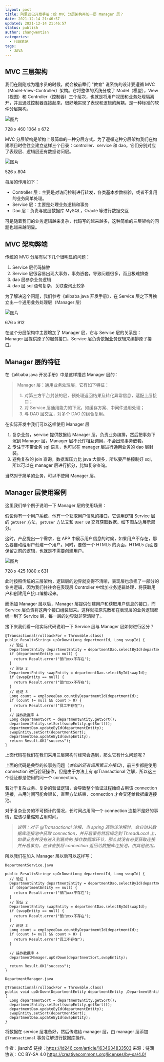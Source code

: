 ```yaml
---
layout: post
title: 阿里巴巴开发手册：给 MVC 分层架构再加一层 Manager 层？
date: 2021-12-14 21:46:57
updated: 2021-12-14 21:46:57
status: publish
author: zhangwentian
categories: 
  - 代码笔记
tags: 
  - JAVA
---
```



MVC 三层架构
--------

我们在刚刚成为程序员的时候，就会被前辈们 "教育" 说系统的设计要遵循 MVC（Model-View-Controller）架构。它将整体的系统分成了 Model（模型），View（视图）和 Controller（控制器）三个层次，也就是将用户视图和业务处理隔离开，并且通过控制器连接起来，很好地实现了表现和逻辑的解耦，是一种标准的软件分层架构。

![图片](https://b3logfile.com/file/2021/10/solo-fetchupload-6134463429380047911-ecb025a0.webp?imageView2/2/interlace/1/format/webp "MVC三层架构")

728 x 460 1064 x 672

MVC 分层架构是架构上最简单的一种分层方式。为了遵循这种分层架构我们在构建项目时往往会建立这样三个目录：controller、service 和 dao，它们分别对应了表现层、逻辑层还有数据访问层。

![图片](https://b3logfile.com/file/2021/10/solo-fetchupload-7528335955935367407-b5891864.webp?imageView2/2/interlace/1/format/webp "三层架构示意图")

526 x 804

每层的作用如下：

-   Controller 层：主要是对访问控制进行转发，各类基本参数校验，或者不复用的业务简单处理。
-   Service 层：主要是处理业务逻辑和事务
-   Dao 层：负责与底层数据库 MySQL，Oracle 等进行数据交互

可是随着我们的业务逻辑越来复杂，代码写的越来越多，这种简单的三层架构的问题也越来越明显。

MVC 架构弊端
--------

传统的 MVC 分层有以下几个很明显的问题：

1.  Service 层代码臃肿
2.  Service 层很容易出现大事务，事务嵌套，导致问题很多，而且极难排查
3.  dao 层参杂业务逻辑
4.  dao 层 sql 语句复杂，关联查询比较多

为了解决这个问题，我们参考《alibaba java 开发手册》，在 Service 层之下再独立出一个通用业务处理层（Manager 层）

![图片](https://b3logfile.com/file/2021/10/solo-fetchupload-2478306291620821248-b9e24851.webp?imageView2/2/interlace/1/format/webp "Manager层")

676 x 912

在这个分层架构中主要增加了 Manager 层，它与 Service 层的关系是：Manager 层提供原子的服务接口，Service 层负责依据业务逻辑来编排原子接口。

Manager 层的特征
------------

在《alibaba java 开发手册》中是这样描述 Manager 层的：

> Manager 层：通用业务处理层，它有如下特征：
>
> 1.  对第三方平台封装的层，预处理返回结果及转化异常信息，适配上层接口；
> 2.  对 Service 层通用能力的下沉，如缓存方案、中间件通用处理；
> 3.  与 DAO 层交互，对多个 DAO 的组合复用。

在实际开发中我们可以这样使用 Manager 层

1.  复杂业务，service 提供数据给 Manager 层，负责业务编排，然后把事务下沉到 Manager 层，Manager 层不允许相互调用，不会出现事务嵌套。
2.  专注于不带业务 sql 语言，也可以在 manager 层进行通用业务的 dao 层封装。
3.  避免复杂的 join 查询，数据库压力比 java 大很多，所以要严格控制好 sql，所以可以在 manager 层进行拆分，比如复杂查询。

当然对于简单的业务，可以不使用 Manager 层。

Manager 层使用案例
-------------

这里我们举个例子说明一下 Manager 层的使用场景：

假设你有一个用户系统，他有一个获取用户信息的接口，它调用逻辑 Service 层的 `getUser` 方法，`getUser` 方法又和 `User DB` 交互获取数据。如下图左边展示部分。

这时，产品提出一个需求，在 APP 中展示用户信息的时候，如果用户不存在，那么要自动给用户创建一个用户。同时，要做一个 HTML5 的页面，HTML5 页面要保留之前的逻辑，也就是不需要创建用户。

![图片](https://b3logfile.com/file/2021/10/solo-fetchupload-3192206707996927886-2883ef60.webp?imageView2/2/interlace/1/format/webp)

728 x 425 1080 x 631

此时按照传统的三层架构，逻辑层的边界就变得不清晰，表现层也承担了一部分的业务逻辑，因为我们往往会在表现层 Controller 中增加业务逻辑处理，将获取用户和创建用户接口编排起来。

而添加 Manager 层以后，Manager 层提供创建用户和获取用户信息的接口，而 Service 层负责将这两个接口组装起来。这样就把原先散布在表现层的业务逻辑都统一到了 Service 层，每一层的边界就非常清晰了。

接下来我们看一段实际代码说明一下 Service 层与 Manager 层如何进行区分？

```
@Transactional(rollbackFor = Throwable.class)
public Result<String> upOrDown(Long departmentId, Long swapId) {
  // 验证 1
  DepartmentEntity departmentEntity = departmentDao.selectById(departmentId);
  if (departmentEntity == null) {
    return Result.error("部门xxx不存在");
  }
  // 验证 2
  DepartmentEntity swapEntity = departmentDao.selectById(swapId);
  if (swapEntity == null) {
    return Result.error("部门xxx不存在");
  }
  // 验证 3
  Long count = employeeDao.countByDepartmentId(departmentId);
  if (count != null && count > 0) {
    return Result.error("员工不存在");
  }
  // 操作数据库 4
  Long departmentSort = departmentEntity.getSort();
  departmentEntity.setSort(swapEntity.getSort());
  departmentDao.updateById(departmentEntity);
  swapEntity.setSort(departmentSort);
  departmentDao.updateById(swapEntity);
  return Result.OK("success");
}

```

上面代码在我们在我们采用三层架构时经常会遇到，那么它有什么问题呢？

上面的代码是典型的长事务问题（*类似的还有调用第三方接口*），前三步都是使用 connection 进行验证操作，但是由于方法上有 @Transactional 注解，所以这三个验证都是使用的同一个 connection。

若对于复杂业务、复杂的验证逻辑，会导致整个验证过程始终占用该 connection 连接，占用时间可能会很长，直至方法结束，connection 才会交还给数据库连接池。

对于复杂业务的不可预计的情况，长时间占用同一个 connection 连接不是好的事情，应该尽量缩短占用时间。

> *说明：对于 @Transactional 注解，当 spring 遇到该注解时，会自动从数据库连接池中获取 connection，并开启事务然后绑定到 ThreadLocal 上，如果业务并没有进入到最终的 操作数据库环节，那么就没有必要获取连接并开启事务，应该直接将 connection 返回给数据库连接池，供其他使用。*

所以我们在加入 Manager 层以后可以这样写：

```
DepartmentService.java

public Result<String> upOrDown(Long departmentId, Long swapId) {
  // 验证 1
  DepartmentEntity departmentEntity = departmentDao.selectById(departmentId);
  if (departmentEntity == null) {
    return Result.error("部门xxx不存在");
  }
  // 验证 2
  DepartmentEntity swapEntity = departmentDao.selectById(swapId);
  if (swapEntity == null) {
    return Result.error("部门xxx不存在");
  }
  // 验证 3
  Long count = employeeDao.countByDepartmentId(departmentId);
  if (count != null && count > 0) {
    return Result.error("员工不存在");
  }

  // 操作数据库 4
  departmentManager.upOrDown(departmentSort,swapEntity);

  return Result.OK("success");
}

```

```
DepartmentManager.java

@Transactional(rollbackFor = Throwable.class)
public void upOrDown(DepartmentEntity departmentEntity ,DepartmentEntity swapEntity){
  Long departmentSort = departmentEntity.getSort();
  departmentEntity.setSort(swapEntity.getSort());
  departmentDao.updateById(departmentEntity);
  swapEntity.setSort(departmentSort);
  departmentDao.updateById(swapEntity);
}

```

将数据在 service 层准备好，然后传递给 manager 层，由 manager 层添加 `@Transactional` 事务注解进行数据库操作。

作者：jianzh5
链接：https://ld246.com/article/1634634833503
来源：链滴
协议：CC BY-SA 4.0 https://creativecommons.org/licenses/by-sa/4.0/